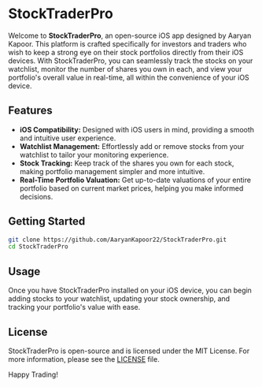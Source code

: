 # StockTraderPro

Welcome to **StockTraderPro**, an open-source iOS app designed by Aaryan Kapoor. This platform is crafted specifically for investors and traders who wish to keep a strong eye on their stock portfolios directly from their iOS devices. With StockTraderPro, you can seamlessly track the stocks on your watchlist, monitor the number of shares you own in each, and view your portfolio's overall value in real-time, all within the convenience of your iOS device.

## Features

- **iOS Compatibility:** Designed with iOS users in mind, providing a smooth and intuitive user experience.
- **Watchlist Management:** Effortlessly add or remove stocks from your watchlist to tailor your monitoring experience.
- **Stock Tracking:** Keep track of the shares you own for each stock, making portfolio management simpler and more intuitive.
- **Real-Time Portfolio Valuation:** Get up-to-date valuations of your entire portfolio based on current market prices, helping you make informed decisions.

## Getting Started

```bash
git clone https://github.com/AaryanKapoor22/StockTraderPro.git
cd StockTraderPro
```

## Usage

Once you have StockTraderPro installed on your iOS device, you can begin adding stocks to your watchlist, updating your stock ownership, and tracking your portfolio's value with ease.


## License

StockTraderPro is open-source and is licensed under the MIT License. For more information, please see the [LICENSE](LICENSE) file.

Happy Trading!


